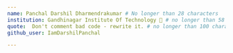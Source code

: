 ```yaml
---
name: Panchal Darshil Dharmendrakumar # No longer than 28 characters
institution: Gandhinagar Institute Of Technology 🚩 # no longer than 58 characters
quote:  Don't comment bad code - rewrite it. # no longer than 100 characters, avoid using quotes(") to guarantee the format remains the same.
github_user: IamDarshilPanchal

---
```

